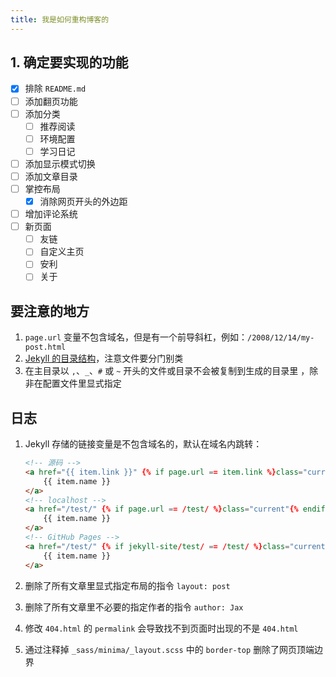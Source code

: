 ```yaml
---
title: 我是如何重构博客的
---
```


## 1. 确定要实现的功能
- [x] 排除 `README.md`  
- [ ] 添加翻页功能  
- [ ] 添加分类  
    - [ ] 推荐阅读  
    - [ ] 环境配置  
    - [ ] 学习日记  
- [ ] 添加显示模式切换  
- [ ] 添加文章目录  
- [ ] 掌控布局  
    - [x] 消除网页开头的外边距  
- [ ] 增加评论系统  
- [ ] 新页面  
    - [ ] 友链  
    - [ ] 自定义主页  
    - [ ] 安利  
    - [ ] 关于  

## 要注意的地方
1. `page.url` 变量不包含域名，但是有一个前导斜杠，例如：`/2008/12/14/my-post.html`  
2. [Jekyll 的目录结构](https://jekyllrb.com/docs/structure/)，注意文件要分门别类  
3. 在主目录以 `,`、`_`、`#` 或 `~` 开头的文件或目录不会被复制到生成的目录里
，除非在配置文件里显式指定  

## 日志
1. Jekyll 存储的链接变量是不包含域名的，默认在域名内跳转：  
    ```html
    <!-- 源码 -->
    <a href="{{ item.link }}" {% if page.url == item.link %}class="current"{% endif %}>
        {{ item.name }}
    </a>
    <!-- localhost -->
    <a href="/test/" {% if page.url == /test/ %}class="current"{% endif %}>
        {{ item.name }}
    </a>
    <!-- GitHub Pages -->
    <a href="/test/" {% if jekyll-site/test/ == /test/ %}class="current"{% endif %}>
        {{ item.name }}
    </a>
    ```

2. 删除了所有文章里显式指定布局的指令 `layout: post`  

3. 删除了所有文章里不必要的指定作者的指令 `author: Jax`  

4. 修改 `404.html` 的 `permalink` 会导致找不到页面时出现的不是 `404.html`  

5. 通过注释掉 `_sass/minima/_layout.scss` 中的 `border-top` 删除了网页顶端边界  